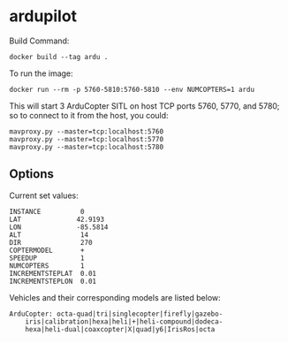 # ardupilot

Build Command:

`docker build --tag ardu .`

To run the image:

`docker run --rm -p 5760-5810:5760-5810 --env NUMCOPTERS=1 ardu`

This will start 3 ArduCopter SITL on host TCP ports 5760, 5770, and 5780; so to connect to it from the host, you could:

```
mavproxy.py --master=tcp:localhost:5760
mavproxy.py --master=tcp:localhost:5770
mavproxy.py --master=tcp:localhost:5780
```

Options
-------

Current set values:

```
INSTANCE          0
LAT              42.9193
LON              -85.5814
ALT               14
DIR               270
COPTERMODEL       +
SPEEDUP           1
NUMCOPTERS        1
INCREMENTSTEPLAT  0.01
INCREMENTSTEPLON  0.01
```

Vehicles and their corresponding models are listed below:

```
ArduCopter: octa-quad|tri|singlecopter|firefly|gazebo-
    iris|calibration|hexa|heli|+|heli-compound|dodeca-
    hexa|heli-dual|coaxcopter|X|quad|y6|IrisRos|octa
```
